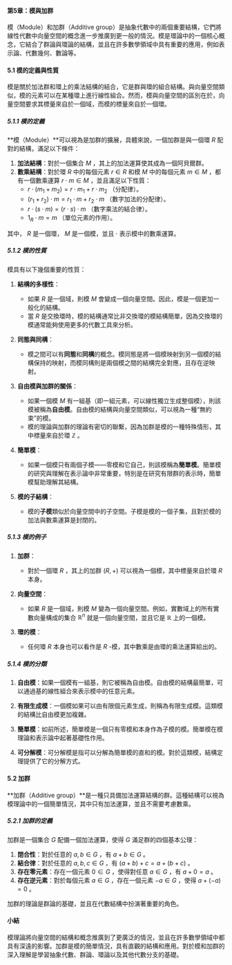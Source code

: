 #### 第5章：模與加群

模（Module）和加群（Additive group）是抽象代數中的兩個重要結構，它們將線性代數中向量空間的概念進一步推廣到更一般的情況。模是環論中的一個核心概念，它結合了群論與環論的結構，並且在許多數學領域中具有重要的應用，例如表示論、代數幾何、數論等。

#### 5.1 模的定義與性質

模是關於加法群和環上的乘法結構的結合，它是群與環的組合結構。與向量空間類似，模的元素可以在某種環上進行線性組合。然而，模與向量空間的區別在於，向量空間要求其標量來自於一個域，而模的標量來自於一個環。

##### 5.1.1 模的定義

**模（Module）**可以視為是加群的擴展，具體來說，一個加群是與一個環  $`R`$  配對的結構，滿足以下條件：

1. **加法結構**：對於一個集合  $`M`$ ，其上的加法運算使其成為一個阿貝爾群。
2. **數乘結構**：對於環  $`R`$  中的每個元素  $`r \in R`$  和模  $`M`$  中的每個元素  $`m \in M`$ ，都有一個數乘運算  $`r \cdot m \in M`$ ，並且滿足以下性質：
   -  $`r \cdot (m_1 + m_2) = r \cdot m_1 + r \cdot m_2`$ （分配律）。
   -  $`(r_1 + r_2) \cdot m = r_1 \cdot m + r_2 \cdot m`$ （數字加法的分配律）。
   -  $`r \cdot (s \cdot m) = (r \cdot s) \cdot m`$ （數字乘法的結合律）。
   -  $`1_R \cdot m = m`$ （單位元素的作用）。

其中， $`R`$  是一個環， $`M`$  是一個模，並且  $`\cdot`$  表示模中的數乘運算。

##### 5.1.2 模的性質

模具有以下幾個重要的性質：

1. **結構的多樣性**：
   - 如果  $`R`$  是一個域，則模  $`M`$  會變成一個向量空間。因此，模是一個更加一般化的結構。
   - 當  $`R`$  是交換環時，模的結構通常比非交換環的模結構簡單，因為交換環的模通常能夠使用更多的代數工具來分析。

2. **同態與同構**：
   - 模之間可以有**同態**和**同構**的概念。模同態是將一個模映射到另一個模的結構保持的映射，而模同構則是兩個模之間的結構完全對應，且存在逆映射。

3. **自由模與加群的關係**：
   - 如果一個模  $`M`$  有一組基（即一組元素，可以線性獨立生成整個模），則該模被稱為**自由模**。自由模的結構與向量空間類似，可以視為一種“無約束”的模。
   - 模的理論與加群的理論有密切的聯繫，因為加群是模的一種特殊情形，其中標量來自於環  $`\mathbb{Z}`$ 。

4. **簡單模**：
   - 如果一個模只有兩個子模——零模和它自己，則該模稱為**簡單模**。簡單模的研究與理解在表示論中非常重要，特別是在研究有限群的表示時，簡單模幫助理解其結構。

5. **模的子結構**：
   - 模的**子模**類似於向量空間中的子空間。子模是模的一個子集，且對於模的加法與數乘運算是封閉的。

##### 5.1.3 模的例子

1. **加群**：
   - 對於一個環  $`R`$ ，其上的加群  $`(R, +)`$  可以視為一個模，其中標量來自於環  $`R`$  本身。

2. **向量空間**：
   - 如果  $`R`$  是一個域，則模  $`M`$  變為一個向量空間。例如，實數域上的所有實數向量構成的集合  $`\mathbb{R}^n`$  就是一個向量空間，並且它是  $`\mathbb{R}`$  上的一個模。

3. **環的模**：
   - 任何環  $`R`$  本身也可以看作是  $`R`$ -模，其中數乘是由環的乘法運算給出的。

##### 5.1.4 模的分類

1. **自由模**：如果一個模有一組基，則它被稱為自由模。自由模的結構最簡單，可以通過基的線性組合來表示模中的任意元素。

2. **有限生成模**：一個模如果可以由有限個元素生成，則稱為有限生成模。這類模的結構比自由模更加複雜。

3. **簡單模**：如前所述，簡單模是一個只有零模和本身作為子模的模。簡單模在模理論和表示論中起著基礎性作用。

4. **可分解模**：可分解模是指可以分解為簡單模的直和的模。對於這類模，結構定理提供了它的分解方式。

#### 5.2 加群

**加群（Additive group）**是一種只具備加法運算結構的群。這種結構可以視為模理論中的一個簡單情況，其中只有加法運算，並且不需要考慮數乘。

##### 5.2.1 加群的定義

加群是一個集合  $`G`$  配備一個加法運算，使得  $`G`$  滿足群的四個基本公理：

1. **閉合性**：對於任意的  $`a, b \in G`$ ，有  $`a + b \in G`$ 。
2. **結合律**：對於任意的  $`a, b, c \in G`$ ，有  $`(a + b) + c = a + (b + c)`$ 。
3. **存在零元素**：存在一個元素  $`0 \in G`$ ，使得對任意  $`a \in G`$ ，有  $`a + 0 = a`$ 。
4. **存在逆元素**：對於每個元素  $`a \in G`$ ，存在一個元素  $`-a \in G`$ ，使得  $`a + (-a) = 0`$ 。

加群的理論是群論的基礎，並且在代數結構中扮演著重要的角色。

#### 小結

模理論將向量空間的結構和概念推廣到了更廣泛的情況，並且在許多數學領域中都具有深遠的影響。加群是模的簡單情況，具有直觀的結構和應用。對於模和加群的深入理解是學習抽象代數、群論、環論以及其他代數分支的基礎。